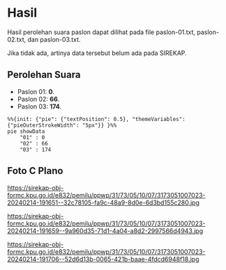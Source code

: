 # Hasil

Hasil perolehan suara paslon dapat dilihat pada file paslon-01.txt, paslon-02.txt, dan paslon-03.txt.

Jika tidak ada, artinya data tersebut belum ada pada SIREKAP.

## Perolehan Suara

 * Paslon 01: **0**.
 * Paslon 02: **66**.
 * Paslon 03: **174**.

```mermaid
%%{init: {"pie": {"textPosition": 0.5}, "themeVariables": {"pieOuterStrokeWidth": "5px"}} }%%
pie showData
    "01" : 0
    "02" : 66
    "03" : 174
```
## Foto C Plano

https://sirekap-obj-formc.kpu.go.id/e832/pemilu/ppwp/31/73/05/10/07/3173051007023-20240214-191651--32c78105-fa9c-48a9-8d0e-6d3bd155c280.jpg

https://sirekap-obj-formc.kpu.go.id/e832/pemilu/ppwp/31/73/05/10/07/3173051007023-20240214-191659--9a960d35-71d1-4a04-a8d2-2997566d4943.jpg

https://sirekap-obj-formc.kpu.go.id/e832/pemilu/ppwp/31/73/05/10/07/3173051007023-20240214-191706--52d6d13b-0065-421b-baae-4fdcd6948f18.jpg
